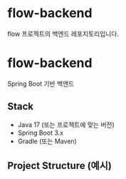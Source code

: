 # flow-backend
flow 프로젝트의 백엔드 레포지토리입니다.


# flow-backend
Spring Boot 기반 백엔드

## Stack
- Java 17 (또는 프로젝트에 맞는 버전)
- Spring Boot 3.x
- Gradle (또는 Maven)

## Project Structure (예시)

